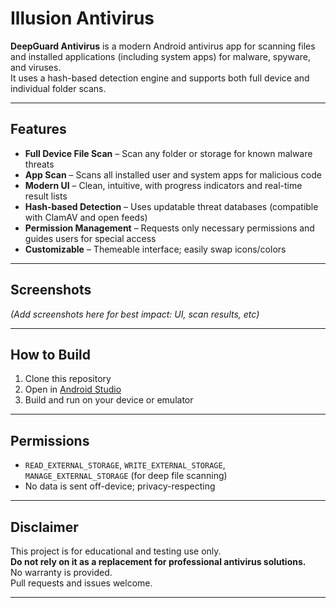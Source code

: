 # Illusion Antivirus

**DeepGuard Antivirus** is a modern Android antivirus app for scanning files and installed applications (including system apps) for malware, spyware, and viruses.  
It uses a hash-based detection engine and supports both full device and individual folder scans.

---

## Features

- **Full Device File Scan** – Scan any folder or storage for known malware threats
- **App Scan** – Scans all installed user and system apps for malicious code
- **Modern UI** – Clean, intuitive, with progress indicators and real-time result lists
- **Hash-based Detection** – Uses updatable threat databases (compatible with ClamAV and open feeds)
- **Permission Management** – Requests only necessary permissions and guides users for special access
- **Customizable** – Themeable interface; easily swap icons/colors

---

## Screenshots

*(Add screenshots here for best impact: UI, scan results, etc)*

---

## How to Build

1. Clone this repository
2. Open in [Android Studio](https://developer.android.com/studio)
3. Build and run on your device or emulator

---

## Permissions

- `READ_EXTERNAL_STORAGE`, `WRITE_EXTERNAL_STORAGE`, `MANAGE_EXTERNAL_STORAGE` (for deep file scanning)
- No data is sent off-device; privacy-respecting

---

## Disclaimer

This project is for educational and testing use only.  
**Do not rely on it as a replacement for professional antivirus solutions.**  
No warranty is provided.  
Pull requests and issues welcome.

---

